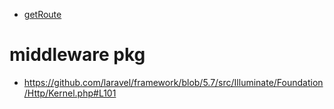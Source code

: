 
* [getRoute](https://github.com/laravel/framework/blob/5.7/src/Illuminate/Routing/Router.php#L1224)


# middleware pkg <routeMiddleware>

* https://github.com/laravel/framework/blob/5.7/src/Illuminate/Foundation/Http/Kernel.php#L101
